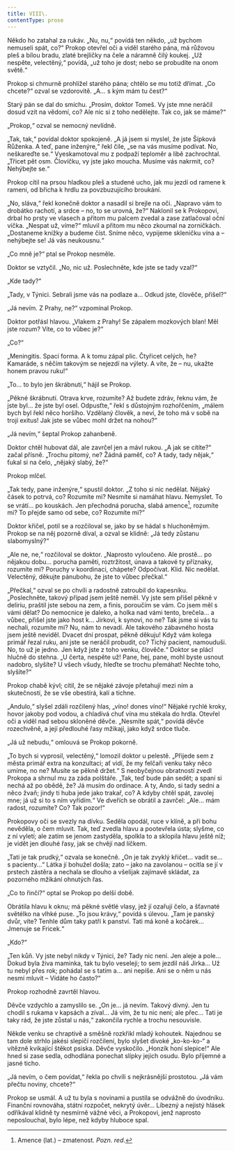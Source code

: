 ```yaml
---
title: VIII\.
contentType: prose
---
```


<section>

Někdo ho zatahal za rukáv. „Nu, nu,“ povídá ten někdo, „už bychom nemuseli spát, co?“ Prokop otevřel oči a viděl starého pána, má růžovou pleš a bílou bradu, zlaté brejličky na čele a náramně čilý koukej. „Už nespěte, velectěný,“ povídá, „už toho je dost; nebo se probudíte na onom světě.“

Prokop si chmurně prohlížel starého pána; chtělo se mu totiž dřímat. „Co chcete?“ ozval se vzdorovitě. „A… s kým mám tu čest?“

Starý pán se dal do smíchu. „Prosím, doktor Tomeš. Vy jste mne neráčil dosud vzít na vědomí, co? Ale nic si z toho nedělejte. Tak co, jak se máme?“

„Prokop,“ ozval se nemocný nevlídně.

„Tak, tak,“ povídal doktor spokojeně. „A já jsem si myslel, že jste Šípková Růženka. A teď, pane inženýre,“ řekl čile, „se na vás musíme podívat. No, neškareďte se.“ Vyeskamotoval mu z podpaží teploměr a libě zachrochtal. „Třicet pět osm. Človíčku, vy jste jako moucha. Musíme vás nakrmit, co? Nehýbejte se.“

Prokop cítil na prsou hladkou pleš a studené ucho, jak mu jezdí od ramene k rameni, od břicha k hrdlu za povzbuzujícího broukání.

„No, sláva,“ řekl konečně doktor a nasadil si brejle na oči. „Napravo vám to drobátko rachotí, a srdce – no, to se urovná, že?“ Naklonil se k Prokopovi, drbal ho prsty ve vlasech a přitom mu palcem zvedal a zase zatlačoval oční víčka. „Nespat už, víme?“ mluvil a přitom mu něco zkoumal na zorničkách. „Dostaneme knížky a budeme číst. Sníme něco, vypijeme skleničku vína a – nehýbejte se! Já vás neukousnu.“

„Co mně je?“ ptal se Prokop nesměle.

Doktor se vztyčil. „No, nic už. Poslechněte, kde jste se tady vzal?“

„Kde tady?“

„Tady, v Týnici. Sebrali jsme vás na podlaze a… Odkud jste, člověče, přišel?“

„Já nevím. Z Prahy, ne?“ vzpomínal Prokop.

Doktor potřásl hlavou. „Vlakem z Prahy! Se zápalem mozkových blan! Měl jste rozum? Víte, co to vůbec je?“

„Co?“

„Meningitis. Spací forma. A k tomu zápal plic. Čtyřicet celých, he? Kamaráde, s něčím takovým se nejezdí na výlety. A víte, že – nu, ukažte honem pravou ruku!“

„To… to bylo jen škrábnutí,“ hájil se Prokop.

„Pěkné škrábnutí. Otrava krve, rozumíte? Až budete zdráv, řeknu vám, že jste byl… že jste byl osel. Odpusťte,“ řekl s důstojným rozhořčením, „málem bych byl řekl něco horšího. Vzdělaný člověk, a neví, že toho má v sobě na trojí exitus! Jak jste se vůbec mohl držet na nohou?“

„Já nevím,“ šeptal Prokop zahanbeně.

Doktor chtěl hubovat dál, ale zavrčel jen a mávl rukou. „A jak se cítíte?“ začal přísně. „Trochu pitomý, ne? Žádná paměť, co? A tady, tady nějak,“ ťukal si na čelo, „nějaký slabý, že?“

Prokop mlčel.

„Tak tedy, pane inženýre,“ spustil doktor. „Z toho si nic nedělat. Nějaký čásek to potrvá, co? Rozumíte mi? Nesmíte si namáhat hlavu. Nemyslet. To se vrátí… po kouskách. Jen přechodná porucha, slabá amence[^7], rozumíte mi? To přejde samo od sebe, co? Rozumíte mi?“

Doktor křičel, potil se a rozčiloval se, jako by se hádal s hluchoněmým. Prokop se na něj pozorně díval, a ozval se klidně: „Já tedy zůstanu slabomyslný?“

„Ale ne, ne,“ rozčiloval se doktor. „Naprosto vyloučeno. Ale prostě… po nějakou dobu… porucha paměti, roztržitost, únava a takové ty příznaky, rozumíte mi? Poruchy v koordinaci, chápete? Odpočívat. Klid. Nic nedělat. Velectěný, děkujte pánubohu, že jste to vůbec přečkal.“

„Přečkal,“ ozval se po chvíli a radostně zatroubil do kapesníku. „Poslechněte, takový případ jsem ještě neměl. Vy jste sem přišel pěkně v deliriu, praštil jste sebou na zem, a finis, poroučím se vám. Co jsem měl s vámi dělat? Do nemocnice je daleko, a holka nad vámi tento, brečela… a vůbec, přišel jste jako host k… Jirkovi, k synovi, no ne? Tak jsme si vás tu nechali, rozumíte mi? Nu, nám to nevadí. Ale takového zábavného hosta jsem ještě neviděl. Dvacet dní prospat, pěkně děkuju! Když vám kolega primář řezal ruku, ani jste se neráčil probudit, co? Tichý pacient, namouduši. No, to už je jedno. Jen když jste z toho venku, člověče.“ Doktor se plácl hlučně do stehna. „U čerta, nespěte už! Pane, hej, pane, mohl byste usnout nadobro, slyšíte? U všech všudy, hleďte se trochu přemáhat! Nechte toho, slyšíte?“

Prokop chabě kývl; cítil, že se nějaké závoje přetahují mezi ním a skutečností, že se vše obestírá, kalí a tichne.

„Andulo,“ slyšel zdáli rozčilený hlas, „víno! dones víno!“ Nějaké rychlé kroky, hovor jakoby pod vodou, a chladivá chuť vína mu stékala do hrdla. Otevřel oči a viděl nad sebou skloněné děvče. „Nesmíte spát,“ povídá děvče rozechvěně, a její předlouhé řasy mžikají, jako když srdce tluče.

„Já už nebudu,“ omlouvá se Prokop pokorně.

„To bych si vyprosil, velectěný,“ lomozil doktor u pelestě. „Přijede sem z města primář extra na konzultaci; ať vidí, že my felčaři venku taky něco umíme, no ne? Musíte se pěkně držet.“ S neobyčejnou obratností zvedl Prokopa a shrnul mu za záda polštáře. „Tak, teď bude pán sedět; a spaní si nechá až po obědě, že? Já musím do ordinace. A ty, Ando, si tady sedni a něco žvaň; jindy ti huba jede jako trakař, co? A kdyby chtěl spát, zavolej mne; já už si to s ním vyřídím.“ Ve dveřích se obrátil a zavrčel: „Ale… mám radost, rozumíte? Co? Tak pozor!“

Prokopovy oči se svezly na dívku. Seděla opodál, ruce v klíně, a při bohu nevěděla, o čem mluvit. Tak, teď zvedla hlavu a pootevřela ústa; slyšme, co z ní vyletí; ale zatím se jenom zastyděla, spolkla to a sklopila hlavu ještě níž; je vidět jen dlouhé řasy, jak se chvějí nad líčkem.

„Tati je tak prudký,“ ozvala se konečně. „On je tak zvyklý křičet… vadit se… s pacienty…“ Látka jí bohužel došla; zato – jako na zavolanou – ocitla se jí v prstech zástěra a nechala se dlouho a všelijak zajímavě skládat, za pozorného mžikání ohnutých řas.

„Co to řinčí?“ optal se Prokop po delší době.

Obrátila hlavu k oknu; má pěkné světlé vlasy, jež jí ozařují čelo, a šťavnaté světélko na vlhké puse. „To jsou krávy,“ povídá s úlevou. „Tam je panský dvůr, víte? Tenhle dům taky patří k panství. Tati má koně a kočárek… Jmenuje se Fricek.“

„Kdo?“

„Ten kůň. Vy jste nebyl nikdy v Týnici, že? Tady nic není. Jen aleje a pole… Dokud byla živa maminka, tak tu bylo veseleji; to sem jezdil náš Jirka… Už tu nebyl přes rok; pohádal se s tatim a… ani nepíše. Ani se o něm u nás nesmí mluvit – Vídáte ho často?“

Prokop rozhodně zavrtěl hlavou.

Děvče vzdychlo a zamyslilo se. „On je… já nevím. Takový divný. Jen tu chodil s rukama v kapsách a zíval… Já vím, že tu nic není; ale přec… Tati je taky rád, že jste zůstal u nás,“ zakončila rychle a trochu nesouvisle.

Někde venku se chraptivě a směšně rozkřikl mladý kohoutek. Najednou se tam dole strhlo jakési slepičí rozčilení, bylo slyšet divoké „ko-ko-ko-“ a vítězně kvikající štěkot psiska. Děvče vyskočilo. „Honzík honí slepice!“ Ale hned si zase sedla, odhodlána ponechat slípky jejich osudu. Bylo příjemné a jasné ticho.

„Já nevím, o čem povídat,“ řekla po chvíli s nejkrásnější prostotou. „Já vám přečtu noviny, chcete?“

Prokop se usmál. A už tu byla s novinami a pustila se odvážně do úvodníku. Finanční rovnováha, státní rozpočet, nekrytý úvěr… Líbezný a nejistý hlásek odříkával klidně ty nesmírně vážné věci, a Prokopovi, jenž naprosto neposlouchal, bylo lépe, než kdyby hluboce spal.

</section>

[^1]: Brizance (franc.) – tříštivost. _Pozn. red_.

[^2]: Ve velkém. _Pozn. red_.

[^3]: Kupředu! _Pozn. red_.

[^4]: Ulstr – těžký zimní kabát. _Pozn. red_.

[^5]: Frýzek – vlys. _Pozn. red_.

[^6]: Překlad O. Vaňorného (1921).

[^7]: Amence (lat.) – zmatenost. _Pozn. red_.

[^8]: Divinace (lat.) – tušení, předvídání. _Pozn. red_.

[^9]: Kybelé, podle řecké mytologie maloasijská „velká matka bohů“, matka veškerého života. _Pozn. red_.

[^10]: L. Buchner (1824–1899) – něm. lékař a filozof s radikálně materialistickými názory. _Pozn. red_.

[^11]: Bootes (lat.) – souhvězdí Pastýře. _Pozn. red_.

[^12]: Ženerózní /generózní (franc.) – šlechetný. _Pozn. red_.

[^13]: Očekávám tě, P. S. Pozor, K. dorazil z Hamburku… _Pozn. red_.

[^14]: Jinak na to K. přijde. _Pozn. red_.

[^15]: „Jednomu jest vznešenou, nebeskou bohyní, druhému vydatnou krávou, která mu dává mléko.“ Schillerův epigram, překlad O. Vaňorný. _Pozn. red_.

[^16]: Nauen – německé město, v němž byla r. 1906 založena nejstarší německá radiostanice. _Pozn. red._

[^17]: Makao /macao – karetní hra. _Pozn. red_.

[^18]: Aiás – hrdina Homérovy Iliady, nejvyšší a nejsilnější ze všech Achájců. _Pozn. red_.

[^19]: Laissez-passer (franc.) – propustka. _Pozn. red_.

[^20]: Chaise longue (franc.) – lehátko. _Pozn. red_.

[^21]: Želví polévka. _Pozn. red_.

[^22]: Bej / beg (tur.) – islámský panovník, později nižší hodnostář či úředník. _Pozn. red_.

[^23]: Galop (franc.) – klus. _Pozn. red_.

[^24]: Fraktura femoris (lat.) – zlomenina stehenní kosti. _Pozn. red_.

[^25]: Swedenborg, Imanuel (1688–1772) – švéd. přírodovědec, známý mj. svými teozofickými vizemi. _Pozn. red_.

[^26]: Cousine (franc.) – bratranec. _Pozn. red_.

[^27]: Můj strýc. _Pozn. red_.

[^28]: Velký umělec. _Pozn. red_.

[^29]: Učitel tance. _Pozn. red_.

[^30]: Elože (řec.) – chvalořeč, pochvala. _Pozn. red_.

[^31]: To je hloupé. _Pozn. red_.

[^32]: Kakemono (jap.) – svitkový závěsný obraz. _Pozn. red_.

[^33]: Konfinace – úřední příkaz k pobytu na určeném místě, omezení volného pohybu. _Pozn. red_.

[^34]: Inkulpace – obvinění. _Pozn. red_.

[^35]: Dernier cri (franc.) – dosl. poslední výkřik. _Pozn. red_.

[^36]: Komtur (franc.) – vyšší hodnostář rytířského řádu. _Pozn. red_.

[^37]: Dreadnought (angl.) – pův. název bitevní lodi (Ničeho se neboj), obecné označení pro takový typ lodí. _Pozn. red_.

[^38]: Velmi laskavý. _Pozn. red_.

[^39]: Bunčuk (tur.) – vojenský odznak (žerď s koňským ohonem). _Pozn. red_.

[^40]: Extra statum (lat.) – mimo stav, mimořádně. _Pozn. red_.

[^41]: Sapér (franc.) – ženista. _Pozn. red_.

[^42]: Peignoir (franc.) – župan. _Pozn. red_.

[^43]: Kontribuce – peněžní dávky vymáhané okupační mocí na obyvatelstvu obsazeného území. _Pozn. red_.

[^44]: Tastr (něm.) – tlačítko, vypínač. _Pozn. red_.

[^45]: Sláva vítězství! _Pozn. red_.

[^46]: Mitrajéza (z franc. mitrailleuse) – palná zbraň, předchůdce kulometu. _Pozn. red_.
